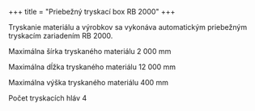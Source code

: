 +++
title = "Priebežný tryskací box RB 2000"
+++

Tryskanie materiálu a výrobkov sa vykonáva automatickým priebežným tryskacím zariadením RB 2000. 

Maximálna šírka tryskaného materiálu 	  2 000 mm

Maximálna dĺžka tryskaného materiálu 	12 000 mm 

Maximálna výška tryskaného materiálu 	     400 mm

Počet tryskacích hláv		     4

